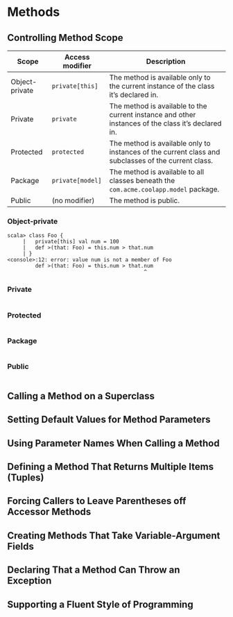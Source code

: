 # Methods

## Controlling Method Scope

| Scope | Access modifier | Description |
|-------|-----------------|-------------|
| Object-private | `private[this]` | The method is available only to the current instance of the class it’s declared in. |
| Private | `private` | The method is available to the current instance and other instances of the class it’s declared in. |
| Protected | `protected` | The method is available only to instances of the current class and subclasses of the current class. |
| Package | `private[model]` | The method is available to all classes beneath the `com.acme.coolapp.model` package. |
| Public | (no modifier) | The method is public. |

### Object-private
```
scala> class Foo {
     |   private[this] val num = 100
     |   def >(that: Foo) = this.num > that.num
     | }
<console>:12: error: value num is not a member of Foo
         def >(that: Foo) = this.num > that.num
                                            ^
```

### Private
```scala
```

### Protected
```scala
```

### Package
```scala
```

### Public
```scala
```

## Calling a Method on a Superclass

## Setting Default Values for Method Parameters

## Using Parameter Names When Calling a Method

## Defining a Method That Returns Multiple Items (Tuples)

## Forcing Callers to Leave Parentheses off Accessor Methods

## Creating Methods That Take Variable-Argument Fields

##  Declaring That a Method Can Throw an Exception

## Supporting a Fluent Style of Programming
